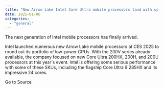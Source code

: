 ```yaml
---
title: "New Arrow Lake Intel Core Ultra mobile processors land with up to 24 cores"
date: 2025-01-06
categories: 
  - "general"
---
```


The next generation of Intel mobile processors has finally arrived.

Intel launched numerous new Arrow Lake mobile processors at CES 2025 to round out its portfolio of low-power CPUs. With the 200V series already available, the company focused on new Core Ultra 200HX, 200H, and 200U processors at this year's event. Intel is offering some serious performance with some of these SKUs, including the flagship Core Ultra 9 285HX and its impressive 24 cores.

Go to Source
